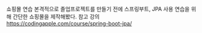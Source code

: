 쇼핑몰 연습
본격적으로 졸업프로젝트를 만들기 전에 스프링부트, JPA 사용 연습을 위해 간단한 쇼핑몰을 제작해봤다.
참고 강의 https://codingapple.com/course/spring-boot-jpa/
